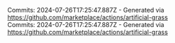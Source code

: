 Commits: 2024-07-26T17:25:47.887Z - Generated via https://github.com/marketplace/actions/artificial-grass
<br>
Commits: 2024-07-26T17:25:47.887Z - Generated via https://github.com/marketplace/actions/artificial-grass
<br>
